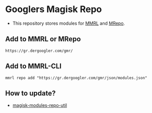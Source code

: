 # Googlers Magisk Repo
- This repository stores modules for [MMRL](https://github.com/DerGoogler/MMRL) and [MRepo](https://github.com/MRepoApp/MRepo.git).

## Add to MMRL or MRepo 

```
https://gr.dergoogler.com/gmr/
```

## Add to MMRL-CLI

```shell
mmrl repo add "https://gr.dergoogler.com/gmr/json/modules.json"
```

## How to update?
- [magisk-modules-repo-util](https://github.com/Googlers-Repo/magisk-modules-repo-util.git)

